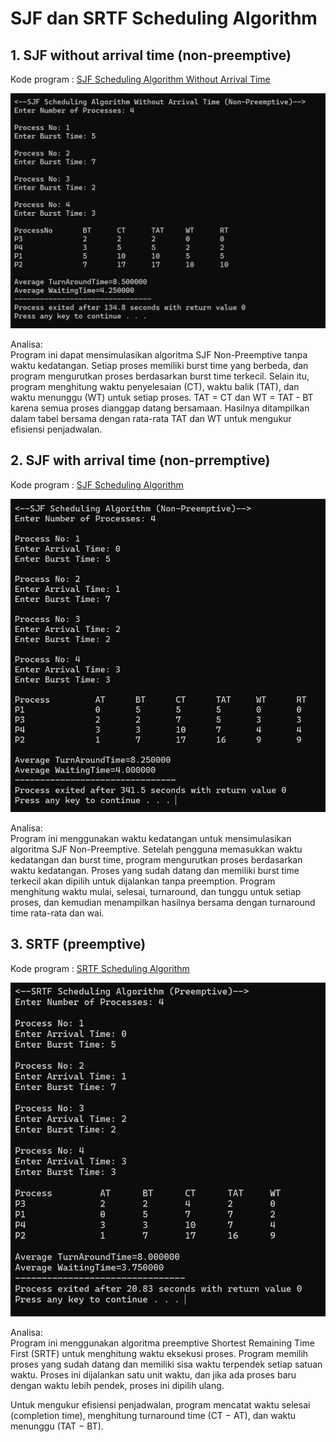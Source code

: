 # SJF dan SRTF Scheduling Algorithm

## 1. SJF without arrival time (non-preemptive)
Kode program : [SJF Scheduling Algorithm Without Arrival Time](https://github.com/ferryastika/Scheduling-Algorithms/blob/master/SJF%20Scheduling%20Algorithm%20Without%20Arrival%20Time.c)  

![SJF whitout](https://github.com/Alsahera/SisOp-2025/blob/main/gambar/SJF%20without%20arrival%20time.png)

Analisa:  
Program ini dapat mensimulasikan algoritma SJF Non-Preemptive tanpa waktu kedatangan.  Setiap proses memiliki burst time yang berbeda, dan program mengurutkan proses berdasarkan burst time terkecil.  Selain itu, program menghitung waktu penyelesaian (CT), waktu balik (TAT), dan waktu menunggu (WT) untuk setiap proses.  TAT = CT dan WT = TAT - BT karena semua proses dianggap datang bersamaan. Hasilnya ditampilkan dalam tabel bersama dengan rata-rata TAT dan WT untuk mengukur efisiensi penjadwalan.

## 2. SJF with arrival time (non-prremptive)
Kode program : [SJF Scheduling Algorithm](https://github.com/ferryastika/Scheduling-Algorithms/blob/master/SJF%20Scheduling%20Algorithm.c)  

![SJF with arrival time (non-prremptive)](https://github.com/Alsahera/SisOp-2025/blob/main/gambar/SJF%20with%20arrival%20time.png)

Analisa:  
Program ini menggunakan waktu kedatangan untuk mensimulasikan algoritma SJF Non-Preemptive. Setelah pengguna memasukkan waktu kedatangan dan burst time, program mengurutkan proses berdasarkan waktu kedatangan. Proses yang sudah datang dan memiliki burst time terkecil akan dipilih untuk dijalankan tanpa preemption. Program menghitung waktu mulai, selesai, turnaround, dan tunggu untuk setiap proses, dan kemudian menampilkan hasilnya bersama dengan turnaround time rata-rata dan wai.

## 3. SRTF (preemptive)
Kode program : [SRTF Scheduling Algorithm](https://github.com/ferryastika/Scheduling-Algorithms/blob/master/SRTF%20Scheduling%20Algorithm.c)  

![SRTF](https://github.com/Alsahera/SisOp-2025/blob/main/gambar/SRTF.png)

Analisa:  
Program ini menggunakan algoritma preemptive Shortest Remaining Time First (SRTF) untuk menghitung waktu eksekusi proses.  Program memilih proses yang sudah datang dan memiliki sisa waktu terpendek setiap satuan waktu. Proses ini dijalankan satu unit waktu, dan jika ada proses baru dengan waktu lebih pendek, proses ini dipilih ulang.

 Untuk mengukur efisiensi penjadwalan, program mencatat waktu selesai (completion time), menghitung turnaround time (CT − AT), dan waktu menunggu (TAT − BT).

